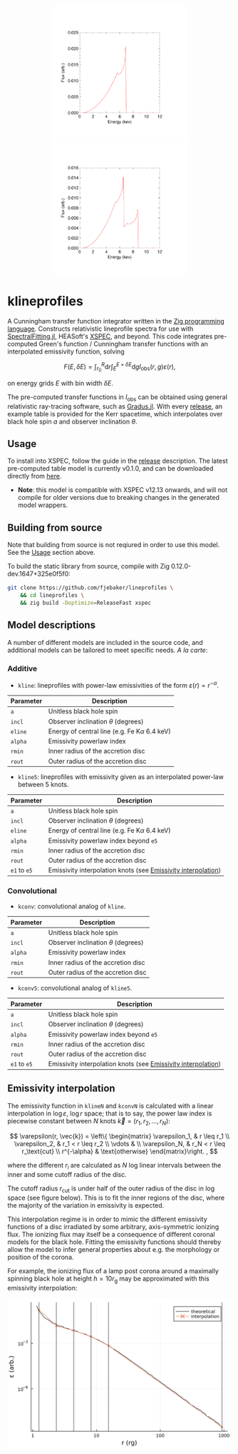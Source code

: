 <p align="center" pa="0" ma="0">
<img width="300px" src="assets/additive-example.svg" alt=""/>
<img width="300px" src="assets/convolve-example.svg" alt=""/>
</p>

# klineprofiles

A Cunningham transfer function integrator written in the [Zig programming language](https://ziglang.org/). Constructs relativistic lineprofile spectra for use with [SpectralFitting.jl](https://github.com/fjebaker/SpectralFitting.jl), HEASoft's [XSPEC](https://heasarc.gsfc.nasa.gov/xanadu/xspec/), and beyond. This code integrates pre-computed Green's function / Cunningham transfer functions with an interpolated emissivity function, solving

$$
F(E, \delta E) = \int_{r_0}^{R} \text{d} r \int_{E}^{E+\delta E} \text{d}g I_{\text{obs}}(r, g) \varepsilon(r),
$$

on energy grids $E$ with bin width $\delta E$.

The pre-computed transfer functions in $I_\text{obs}$ can be obtained using general relativistic ray-tracing software, such as [Gradus.jl](https://github.com/astro-group-bristol/Gradus.jl/). With every [release](https://github.com/fjebaker/lineprofiles/releases), an example table is provided for the Kerr spacetime, which interpolates over black hole spin $a$ and observer inclination $\theta$.

## Usage

To install into XSPEC, follow the guide in the [release](https://github.com/fjebaker/lineprofiles/releases) description. The latest pre-computed table model is currently v0.1.0, and can be downloaded directly from [here](https://github.com/fjebaker/lineprofiles/releases/download/v0.1.0/kerr-transfer-functions-v0.1.0.zip).

- **Note**: this model is compatible with XSPEC v12.13 onwards, and will not compile for older versions due to breaking changes in the generated model wrappers.

## Building from source

Note that building from source is not reqiured in order to use this model. See the [Usage](#usage) section above.

To build the static library from source, compile with Zig 0.12.0-dev.1647+325e0f5f0:

```bash
git clone https://github.com/fjebaker/lineprofiles \
    && cd lineprofiles \
    && zig build -Doptimize=ReleaseFast xspec
```

## Model descriptions

A number of different models are included in the source code, and additional models can be tailored to meet specific needs. _A la carte_:

### Additive

- `kline`: lineprofiles with power-law emissivities of the form $\varepsilon(r) = r^{-\alpha}$.

| Parameter | Description                                        |
| --------- | -------------------------------------------------- |
| `a`       | Unitless black hole spin                           |
| `incl`    | Observer inclination $\theta$ (degrees)            |
| `eline`   | Energy of central line (e.g. Fe K$\alpha$ 6.4 keV) |
| `alpha`   | Emissivity powerlaw index                          |
| `rmin`    | Inner radius of the accretion disc                 |
| `rout`    | Outer radius of the accretion disc                 |

- `kline5`: lineprofiles with emissivity given as an interpolated power-law between 5 knots.

| Parameter    | Description                                                                                |
| ------------ | ------------------------------------------------------------------------------------------ |
| `a`          | Unitless black hole spin                                                                   |
| `incl`       | Observer inclination $\theta$ (degrees)                                                    |
| `eline`      | Energy of central line (e.g. Fe K$\alpha$ 6.4 keV)                                         |
| `alpha`      | Emissivity powerlaw index beyond `e5`                                                      |
| `rmin`       | Inner radius of the accretion disc                                                         |
| `rout`       | Outer radius of the accretion disc                                                         |
| `e1` to `e5` | Emissivity interpolation knots (see [Emissivity interpolation](#emissivity-interpolation)) |

### Convolutional

- `kconv`: convolutional analog of `kline`.

| Parameter | Description                             |
| --------- | --------------------------------------- |
| `a`       | Unitless black hole spin                |
| `incl`    | Observer inclination $\theta$ (degrees) |
| `alpha`   | Emissivity powerlaw index               |
| `rmin`    | Inner radius of the accretion disc      |
| `rout`    | Outer radius of the accretion disc      |

- `kconv5`: convolutional analog of `kline5`.

| Parameter    | Description                                                                                |
| ------------ | ------------------------------------------------------------------------------------------ |
| `a`          | Unitless black hole spin                                                                   |
| `incl`       | Observer inclination $\theta$ (degrees)                                                    |
| `alpha`      | Emissivity powerlaw index beyond `e5`                                                      |
| `rmin`       | Inner radius of the accretion disc                                                         |
| `rout`       | Outer radius of the accretion disc                                                         |
| `e1` to `e5` | Emissivity interpolation knots (see [Emissivity interpolation](#emissivity-interpolation)) |

## Emissivity interpolation

The emissivity function in `klineN` and `kconvN` is calculated with a linear interpolation in $\log \varepsilon$, $\log r$ space; that is to say, the power law index is piecewise constant between $N$ knots $\vec{k} = (r_1, r_2, \ldots, r_N)$:

$$
\varepsilon(r, \vec{k}) = \left\{ \begin{matrix}
    \varepsilon_1, & r \leq r_1 \\
    \varepsilon_2, & r_1 < r \leq r_2 \\
    \vdots & \\
    \varepsilon_N, & r_N < r \leq r_\text{cut} \\
    r^{-\alpha} & \text{otherwise}
\end{matrix}\right. ,
$$

where the different $r_i$ are calculated as $N$ log linear intervals between the inner and some cutoff radius of the disc.

The cutoff radius $r_\text{cut}$ is under half of the outer radius of the disc in log space (see figure below). This is to fit the inner regions of the disc, where the majority of the variation in emissivity is expected.

This interpolation regime is in order to mimic the different emissivity functions of a disc irradiated by some arbitrary, axis-symmetric ionizing flux. The ionizing flux may itself be a consequence of different coronal models for the black hole. Fitting the emissivity functions should thereby allow the model to infer general properties about e.g. the morphology or position of the corona.

For example, the ionizing flux of a lamp post corona around a maximally spinning black hole at height $h = 10 r_\text{g}$ may be approximated with this emissivity interpolation:

<p align="center" pa="0" ma="0">
<img width="600px" src="assets/emissivity-interpolation.svg" alt=""/>
</p>


